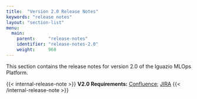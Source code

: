 ```yaml
---
title:  "Version 2.0 Release Notes"
keywords: "release notes"
layout: "section-list"
menu:
  main:
    parent:     "release-notes"
    identifier: "release-notes-2.0"
    weight:     960
---
```


This section contains the release notes for version 2.0 of the Iguazio MLOps Platform.

{{< internal-release-note >}}
**V2.0 Requirements:** [Confluence](http://confluence.iguazeng.com:8090/pages/viewpage.action?pageId=23103715); [JIRA](https://jira.iguazeng.com/issues/?jql=(%22Target%20Version%22%20in%20(2.0.0%2C%202.0.1%2C%202.1.0%2C%202.2.0%2C%202.4.0)%20OR%20fixVersion%20in%20(2.0.0%2C%202.0.1%2C%202.1.0%2C%202.2.0%2C%202.4.0))%20AND%20issuetype%20%3D%20Requirement)
{{< /internal-release-note >}}

